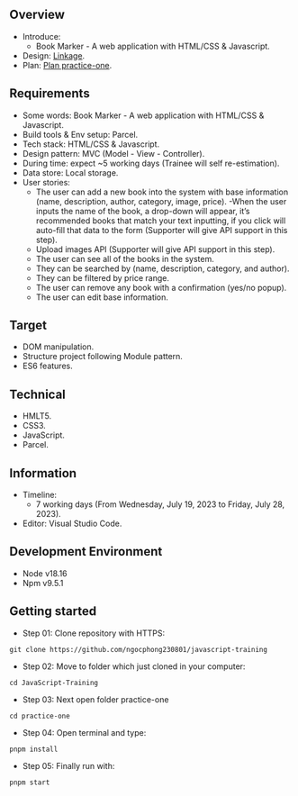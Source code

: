 ## Overview

- Introduce:
    - Book Marker - A web application with HTML/CSS & Javascript.
- Design: [Linkage](https://www.figma.com/file/csmgT3kp1rqDqO5IkZnq5A/Book-Marker-v1---Javascript-practice?node-id=704%3A1669&mode=dev).
- Plan: [Plan practice-one](https://docs.google.com/document/d/1BukEW-ojCIIrCoNDd3Wc151v-mD-rqhpC3R_fAAh4vc/edit).

## Requirements

- Some words: Book Marker - A web application with HTML/CSS & Javascript.
- Build tools & Env setup: Parcel.
- Tech stack: HTML/CSS & Javascript.
- Design pattern: MVC (Model - View - Controller).
- During time: expect ~5 working days (Trainee will self re-estimation).
- Data store: Local storage.
- User stories:
    - The user can add a new book into the system with base information (name, description, author, category, image, price).
        -When the user inputs the name of the book, a drop-down will appear, it’s recommended books that match your text inputting, if you click will auto-fill that data to the form (Supporter will give API support in this step).
    - Upload images API (Supporter will give API support in this step).
    - The user can see all of the books in the system.
    - They can be searched by (name, description, category, and author).
    - They can be filtered by price range.
    - The user can remove any book with a confirmation (yes/no popup).
    - The user can edit base information.

## Target

- DOM manipulation.
- Structure project following Module pattern.
- ES6 features.

## Technical
- HMLT5.
- CSS3.
- JavaScript.
- Parcel.

## Information

- Timeline:
  - 7 working days (From Wednesday, July 19, 2023 to Friday, July 28, 2023).
- Editor: Visual Studio Code.

## Development Environment

- Node v18.16
- Npm v9.5.1

## Getting started

- Step 01: Clone repository with HTTPS:
~~~
git clone https://github.com/ngocphong230801/javascript-training
~~~
- Step 02: Move to folder which just cloned in your computer:
~~~
cd JavaScript-Training
~~~
- Step 03: Next open folder practice-one
~~~
cd practice-one
~~~
- Step 04: Open terminal and type:
~~~
pnpm install
~~~
- Step 05: Finally run with:
~~~
pnpm start
~~~